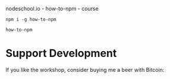 nodeschool.io - how-to-npm - course 


`npm i -g how-to-npm`

`how-to-npm`


# Support Development

If you like the workshop, consider buying me a beer with Bitcoin: